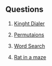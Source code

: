 ## Questions

1. [Kinght Dialer](https://leetcode.com/problems/knight-dialer/description/?envType=daily-question&envId=2023-11-27)
1. [Permutaions](https://leetcode.com/problems/permutations/description/)
2. [Word Search](https://leetcode.com/problems/word-search/)

1. [Rat in a maze](https://tinyl.io/ACeY)
